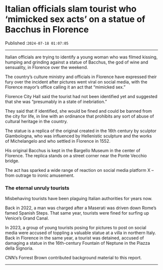 # Italian officials slam tourist who ‘mimicked sex acts’ on a statue of Bacchus in Florence

Published :`2024-07-18 01:07:05`

---

Italian officials are trying to identify a young woman who was filmed kissing, humping and grinding against a statue of Bacchus, the god of wine and sensuality, in Florence over the weekend.

The country’s culture ministry and officials in Florence have expressed their fury over the incident after pictures went viral on social media, with the Florence mayor’s office calling it an act that “mimicked sex.”

Florence City Hall said the tourist had not been identified yet and suggested that she was “presumably in a state of inebriation.”

They said that if identified, she would be fined and could be banned from the city for life, in line with an ordinance that prohibits any sort of abuse of cultural heritage in the country.

The statue is a replica of the original created in the 16th century by sculptor Giambologna, who was influenced by Hellenistic sculpture and the works of Michelangelo and who settled in Florence in 1552.

His original Bacchus is kept in the Bargello Museum in the center of Florence. The replica stands on a street corner near the Ponte Vecchio bridge.

The act has sparked a wide range of reaction on social media platform X – from outrage to ironic amusement.

### The eternal unruly tourists

Misbehaving tourists have been plaguing Italian authorities for years now.

Back in 2022, a man was charged after a Maserati was driven down Rome’s famed Spanish Steps. That same year, tourists were fined for surfing up Venice’s Grand Canal.

In 2023, a group of young tourists posing for pictures to post on social media were accused of toppling a valuable statue at a villa in northern Italy. Back in Florence in the same year, a tourist was detained, accused of damaging a statue in the 16th-century Fountain of Neptune in the Piazza della Signoria.

CNN’s Forrest Brown contributed background material to this report.

---

